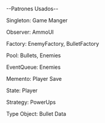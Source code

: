 --Patrones Usados--

Singleton: Game Manger

Observer: AmmoUI

Factory: EnemyFactory, BulletFactory

Pool: Bullets, Enemies

EventQueue: Enemies

Memento: Player Save

State: Player

Strategy: PowerUps

Type Object: Bullet Data
